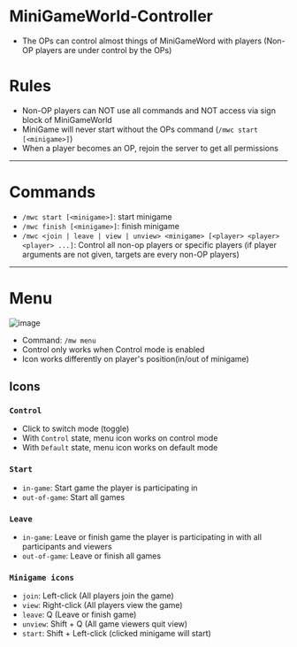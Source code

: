 # MiniGameWorld-Controller
- The OPs can control almost things of MiniGameWord with players (Non-OP players are under control by the OPs)

# Rules
- Non-OP players can NOT use all commands and NOT access via sign block of MiniGameWorld
- MiniGame will never start without the OPs command (`/mwc start [<minigame>]`)
- When a player becomes an OP, rejoin the server to get all permissions

---

# Commands
- `/mwc start [<minigame>]`: start <minigame> minigame
- `/mwc finish [<minigame>]`: finish <minigame> minigame
- `/mwc <join | leave | view | unview> <minigame> [<player> <player> <player> ...]`: Control all non-op players or specific players (if player arguments are not given, targets are every non-OP players)

---

# Menu
![image](https://user-images.githubusercontent.com/61288262/166116384-f0ca54f4-0c5b-4861-95cf-e5602b370c42.png)
- Command: `/mw menu`
- Control only works when Control mode is enabled
- Icon works differently on player's position(in/out of minigame)

## Icons
### `Control`
- Click to switch mode (toggle)
- With `Control` state, menu icon works on control mode
- With `Default` state, menu icon works on default mode

### `Start`
- `in-game`: Start game the player is participating in
- `out-of-game`: Start all games

### `Leave`
- `in-game`: Leave or finish game the player is participating in with all participants and viewers
- `out-of-game`: Leave or finish all games

### `Minigame icons`
- `join`: Left-click (All players join the game)
- `view`: Right-click (All players view the game)
- `leave`: Q (Leave or finish game)
- `unview`: Shift + Q (All game viewers quit view)
- `start`: Shift + Left-click (clicked minigame will start)
















